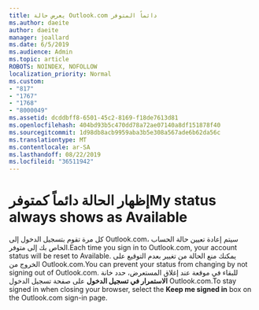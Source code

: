 ```yaml
---
title: يعرض حالة Outlook.com دائماً المتوفر
ms.author: daeite
author: daeite
manager: joallard
ms.date: 6/5/2019
ms.audience: Admin
ms.topic: article
ROBOTS: NOINDEX, NOFOLLOW
localization_priority: Normal
ms.custom:
- "817"
- "1767"
- "1768"
- "8000049"
ms.assetid: dcddbff8-6501-45c2-8169-f18de7613d81
ms.openlocfilehash: 404bd93b5c470dd78a72ae07140a8df151878f40
ms.sourcegitcommit: 1d98db8acb9959aba3b5e308a567ade6b62da56c
ms.translationtype: MT
ms.contentlocale: ar-SA
ms.lasthandoff: 08/22/2019
ms.locfileid: "36511942"
---
```

# <a name="my-status-always-shows-as-available"></a><span data-ttu-id="1a10b-102">إظهار الحالة دائماً كمتوفر</span><span class="sxs-lookup"><span data-stu-id="1a10b-102">My status always shows as Available</span></span>

<span data-ttu-id="1a10b-103">كل مرة تقوم بتسجيل الدخول إلى Outlook.com، سيتم إعادة تعيين حالة الحساب الخاص بك إلى متوفر.</span><span class="sxs-lookup"><span data-stu-id="1a10b-103">Each time you sign in to Outlook.com, your account status will be reset to Available.</span></span> <span data-ttu-id="1a10b-104">يمكنك منع الحالة من تغيير بعدم التوقيع على الخروج من Outlook.com.</span><span class="sxs-lookup"><span data-stu-id="1a10b-104">You can prevent your status from changing by not signing out of Outlook.com.</span></span> <span data-ttu-id="1a10b-105">للبقاء في موقعة عند إغلاق المستعرض، حدد خانة **الاستمرار في تسجيل الدخول** على صفحة تسجيل الدخول Outlook.com.</span><span class="sxs-lookup"><span data-stu-id="1a10b-105">To stay signed in when closing your browser, select the **Keep me signed in** box on the Outlook.com sign-in page.</span></span>
